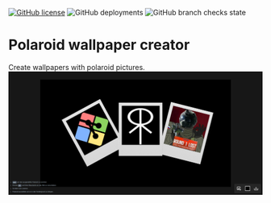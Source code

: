 [![GitHub license](https://img.shields.io/github/license/WieseChristoph/polaroid-wallpaper)](https://github.com/WieseChristoph/polaroid-wallpaper/blob/master/LICENSE)
![GitHub deployments](https://img.shields.io/github/deployments/WieseChristoph/polaroid-wallpaper/Production?label=prod%20deploy)
![GitHub branch checks state](https://img.shields.io/github/checks-status/WieseChristoph/polaroid-wallpaper/master)


# Polaroid wallpaper creator

Create wallpapers with polaroid pictures.
![Screenshot](.github/screenshot.png)
